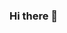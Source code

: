 ### Hi there 👋

<!--
**blueboxofdream/blueboxofdream** is a ✨ _special_ ✨ repository because its `README.md` (this file) appears on your GitHub profile.

Here are some ideas to get you started:

- 🔭 I’m currently working on Deep Learning
- 🌱 I’m currently learning Machine Learing and Deep Learning
- 👯 I’m looking to collaborate on Development Role
- 💬 Ask me about MERN Stack
- 📫 How to reach me: saimantimullick.00@gmail.com
- 😄 Pronouns: She/her
- ⚡ Fun fact: Too lazy to say 'NO'
-->
